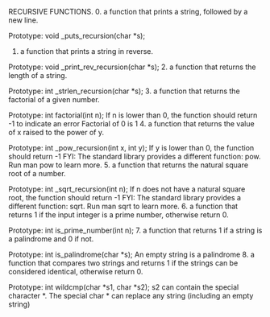RECURSIVE FUNCTIONS.
0. a function that prints a string, followed by a new line.

Prototype: void _puts_recursion(char *s);
1. a function that prints a string in reverse.

Prototype: void _print_rev_recursion(char *s);
2.  a function that returns the length of a string.

Prototype: int _strlen_recursion(char *s);
3. a function that returns the factorial of a given number.

Prototype: int factorial(int n);
If n is lower than 0, the function should return -1 to indicate an error
Factorial of 0 is 1
4. a function that returns the value of x raised to the power of y.

Prototype: int _pow_recursion(int x, int y);
If y is lower than 0, the function should return -1
FYI: The standard library provides a different function: pow. Run man pow to learn more.
5. a function that returns the natural square root of a number.

Prototype: int _sqrt_recursion(int n);
If n does not have a natural square root, the function should return -1
FYI: The standard library provides a different function: sqrt. Run man sqrt to learn more.
6. a function that returns 1 if the input integer is a prime number, otherwise return 0.

Prototype: int is_prime_number(int n);
7. a function that returns 1 if a string is a palindrome and 0 if not.

Prototype: int is_palindrome(char *s);
An empty string is a palindrome
8. a function that compares two strings and returns 1 if the strings can be considered identical, otherwise return 0.

Prototype: int wildcmp(char *s1, char *s2);
s2 can contain the special character *.
The special char * can replace any string (including an empty string)
